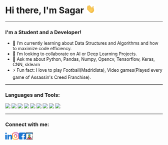 # Hi there, I'm Sagar <img src="https://raw.githubusercontent.com/sagarmandiya/sagarmandiya/master/wave.gif" width="30px">

---
### I'm a Student and a Developer!

<!-- - 🔭 I’m currently working on a Deep Learning Project. -->
- 🌱 I’m currently learning about Data Structures and Algorithms and how to maximize code efficiency. 
- 👯 I’m looking to collaborate on AI or Deep Learning Projects. 
- 💬 Ask me about Python, Pandas, Numpy, Opencv, Tensorflow, Keras, CNN, sklearn
- ⚡ Fun fact: I love to play Football(Madridista), Video games(Played every game of Assassin's Creed Franchise). 
---
### Languages and Tools:

![](https://img.shields.io/badge/Code-Python-informational?style=flat&logo=python&logoColor=white&color=2bbc8a) 
![](https://img.shields.io/badge/Code-C++-informational?style=flat&logo=C&logoColor=white&color=2bbc8a) 
![](https://img.shields.io/badge/Code-HTML5-informational?style=flat&logo=html5&logoColor=white&color=2bbc8a) 
![](https://img.shields.io/badge/Code-CSS3-informational?style=flat&logo=CSS3&logoColor=white&color=2bbc8a) 
![](https://img.shields.io/badge/Code-Javascript-informational?style=flat&logo=javascript&logoColor=white&color=2bbc8a) 
![](https://img.shields.io/badge/OS-Linux-informational?style=flat&logo=linux&logoColor=white&color=2bbc8a) 
![](https://img.shields.io/badge/Tools-TensorFlow-informational?style=flat&logo=tensorflow&logoColor=white&color=2bbc8a) 
![](https://img.shields.io/badge/Tools-Jupyter_Notebook-informational?style=flat&logo=jupyter&logoColor=white&color=2bbc8a) 
![](https://img.shields.io/badge/Tools-Git-informational?style=flat&logo=github&logoColor=white&color=2bbc8a) 

---

### Connect with me:

<!-- [<img align="left" alt="Sagar Mandiya | Twitter" width="22px" src="https://raw.githubusercontent.com/sagarmandiya/sagarmandiya/master/twitter.svg" />][twitter] -->
[<img align="left" alt="Sagar Mandiya | LinkedIn" width="22px" src="https://raw.githubusercontent.com/sagarmandiya/sagarmandiya/master/linkedin.svg" />][linkedin] 
[<img align="left" alt="Sagar Mandiya | Instagram" width="22px" src="https://raw.githubusercontent.com/sagarmandiya/sagarmandiya/master/instagram.svg" />][instagram] 
[<img align="left" alt="Sagar Mandiya | Facebook" width="22px" src="https://raw.githubusercontent.com/sagarmandiya/sagarmandiya/master/facebook.svg" />][facebook]
[<img align="left" alt="Sagar Mandiya | Facebook" width="22px" src="https://raw.githubusercontent.com/sagarmandiya/sagarmandiya/master/website.svg" />][blog]

[twitter]: https://twitter.com/sagar_mandiya
[instagram]: https://www.instagram.com/sagar_mandiya/
[linkedin]: https://www.linkedin.com/in/sagar-m-647a2b183
[facebook]: https://www.facebook.com/sagar.mandiya.5/
[Blog]: https://www.sagarmandiya.me/blog/
